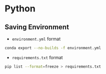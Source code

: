 # Python

## Saving Environment
* ```environment.yml``` format
```bash
conda export --no-builds -f environment.yml
```

* ```requirements.txt``` format
```bash
pip list --format=freeze > requirements.txt
```
